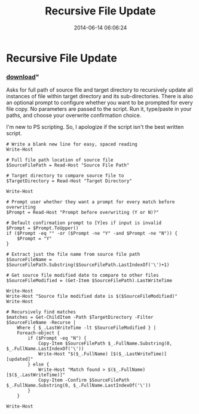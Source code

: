 ﻿---
pid:            5241
parent:         0
children:       
poster:         redsolar
title:          Recursive File Update
date:           2014-06-14 06:06:24
format:         posh
---

# Recursive File Update

### [download](5241.ps1)"

Asks for full path of source file and target directory to recursively update all instances of file within target directory and its sub-directories. There is also an optional prompt to configure whether you want to be prompted for every file copy. No parameters are passed to the script. Run it, type/paste in your paths, and choose your overwrite confirmation choice.

I'm new to PS scripting. So, I apologize if the script isn't the best written script.

```posh
# Write a blank new line for easy, spaced reading
Write-Host

# Full file path location of source file
$SourceFilePath = Read-Host "Source File Path"

# Target directory to compare source file to
$TargetDirectory = Read-Host "Target Directory"

Write-Host

# Prompt user whether they want a prompt for every match before overwriting
$Prompt = Read-Host "Prompt before overwriting (Y or N)?"

# Default confirmation prompt to [Y]es if input is invalid
$Prompt = $Prompt.ToUpper()
if ($Prompt -eq "" -or ($Prompt -ne "Y" -and $Prompt -ne "N")) {
	$Prompt = "Y"
}

# Extract just the file name from source file path
$SourceFileName = $SourceFilePath.Substring($SourceFilePath.LastIndexOf('\')+1)

# Get source file modified date to compare to other files
$SourceFileModified = (Get-Item $SourceFilePath).LastWriteTime

Write-Host
Write-Host "Source file modified date is $($SourceFileModified)"
Write-Host

# Recursively find matches
$matches = Get-ChildItem -Path $TargetDirectory -Filter $SourceFileName -Recurse |
	Where { $_.LastWriteTime -lt $SourceFileModified } |
	Foreach-object {
		if ($Prompt -eq "N") {
			Copy-Item $SourceFilePath $_.FullName.Substring(0, $_.FullName.LastIndexOf('\'))
			Write-Host "$($_.FullName) [$($_.LastWriteTime)] [updated]"
		} else {
			Write-Host "Match found > $($_.FullName) [$($_.LastWriteTime)]"
			Copy-Item -Confirm $SourceFilePath $_.FullName.Substring(0, $_.FullName.LastIndexOf('\'))
		}
	}

Write-Host
```

